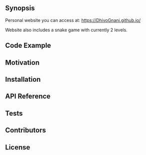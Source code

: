 ## Synopsis

Personal website you can access at:
https://DhivoGnani.github.io/

Website also includes a snake game with currently 2 levels.

## Code Example


## Motivation


## Installation


## API Reference


## Tests


## Contributors


## License
